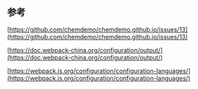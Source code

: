 ## 参考

[https://github.com/chemdemo/chemdemo.github.io/issues/13](https://github.com/chemdemo/chemdemo.github.io/issues/13)

[https://doc.webpack-china.org/configuration/output/](https://doc.webpack-china.org/configuration/output/)

[https://webpack.js.org/configuration/configuration-languages/](https://webpack.js.org/configuration/configuration-languages/)

